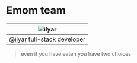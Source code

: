 # Emom team

| ![ilyar](https://avatars2.githubusercontent.com/u/761285?v=3&s=460)
|---
| [@ilyar](https://github.com/ilyar) full-stack developer

> even if you have eaten you have two choices